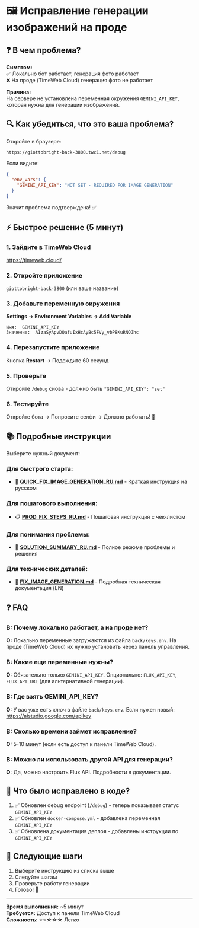 # 🖼️ Исправление генерации изображений на проде

## ❓ В чем проблема?

**Симптом:**  
✅ Локально бот работает, генерация фото работает  
❌ На проде (TimeWeb Cloud) генерация фото не работает

**Причина:**  
На сервере не установлена переменная окружения `GEMINI_API_KEY`, которая нужна для генерации изображений.

## 🔍 Как убедиться, что это ваша проблема?

Откройте в браузере:
```
https://giottobright-back-3800.twc1.net/debug
```

Если видите:
```json
{
  "env_vars": {
    "GEMINI_API_KEY": "NOT SET - REQUIRED FOR IMAGE GENERATION"
  }
}
```

Значит проблема подтверждена! ✅

## ⚡ Быстрое решение (5 минут)

### 1. Зайдите в TimeWeb Cloud
https://timeweb.cloud/

### 2. Откройте приложение
`giottobright-back-3800` (или ваше название)

### 3. Добавьте переменную окружения

**Settings → Environment Variables → Add Variable**

```
Имя:  GEMINI_API_KEY
Значение:  AIzaSyApvDQafuIxHcAyBc5FVy_vbP8KuRNQJhc
```

### 4. Перезапустите приложение
Кнопка **Restart** → Подождите 60 секунд

### 5. Проверьте
Откройте `/debug` снова - должно быть `"GEMINI_API_KEY": "set"`

### 6. Тестируйте
Откройте бота → Попросите селфи → Должно работать! 🎉

## 📚 Подробные инструкции

Выберите нужный документ:

### Для быстрого старта:
- 🚀 **[QUICK_FIX_IMAGE_GENERATION_RU.md](QUICK_FIX_IMAGE_GENERATION_RU.md)** - Краткая инструкция на русском

### Для пошагового выполнения:
- 📋 **[PROD_FIX_STEPS_RU.md](PROD_FIX_STEPS_RU.md)** - Пошаговая инструкция с чек-листом

### Для понимания проблемы:
- 📝 **[SOLUTION_SUMMARY_RU.md](SOLUTION_SUMMARY_RU.md)** - Полное резюме проблемы и решения

### Для технических деталей:
- 🔧 **[FIX_IMAGE_GENERATION.md](FIX_IMAGE_GENERATION.md)** - Подробная техническая документация (EN)

## ❓ FAQ

### В: Почему локально работает, а на проде нет?
**О:** Локально переменные загружаются из файла `back/keys.env`. На проде (TimeWeb Cloud) их нужно установить через панель управления.

### В: Какие еще переменные нужны?
**О:** Обязательно только `GEMINI_API_KEY`. Опционально: `FLUX_API_KEY`, `FLUX_API_URL` (для альтернативной генерации).

### В: Где взять GEMINI_API_KEY?
**О:** У вас уже есть ключ в файле `back/keys.env`. Если нужен новый: https://aistudio.google.com/apikey

### В: Сколько времени займет исправление?
**О:** 5-10 минут (если есть доступ к панели TimeWeb Cloud).

### В: Можно ли использовать другой API для генерации?
**О:** Да, можно настроить Flux API. Подробности в документации.

## 🔄 Что было исправлено в коде?

1. ✅ Обновлен debug endpoint (`/debug`) - теперь показывает статус `GEMINI_API_KEY`
2. ✅ Обновлен `docker-compose.yml` - добавлена переменная `GEMINI_API_KEY`
3. ✅ Обновлена документация деплоя - добавлены инструкции по `GEMINI_API_KEY`

## 🎯 Следующие шаги

1. Выберите инструкцию из списка выше
2. Следуйте шагам
3. Проверьте работу генерации
4. Готово! 🎉

---

**Время выполнения:** ~5 минут  
**Требуется:** Доступ к панели TimeWeb Cloud  
**Сложность:** ⭐⭐☆☆☆ Легко

